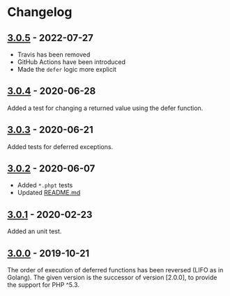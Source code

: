 # Changelog

## [3.0.5] - 2022-07-27

* Travis has been removed
* GitHub Actions have been introduced
* Made the `defer` logic more explicit

## [3.0.4] - 2020-06-28

Added a test for changing a returned value using the defer function.

## [3.0.3] - 2020-06-21

Added tests for deferred exceptions.

## [3.0.2] - 2020-06-07

* Added `*.phpt` tests
* Updated [README.md](README.md)

## [3.0.1] - 2020-02-23

Added an unit test.

## [3.0.0] - 2019-10-21

The order of execution of deferred functions has been reversed (LIFO as in Golang).
The given version is the successor of version [2.0.0], to provide the support for PHP ^5.3.

[3.0.5]: https://github.com/php-defer/php-defer/compare/v3.0.4...v3.0.5
[3.0.4]: https://github.com/php-defer/php-defer/compare/v3.0.3...v3.0.4
[3.0.3]: https://github.com/php-defer/php-defer/compare/v3.0.2...v3.0.3
[3.0.2]: https://github.com/php-defer/php-defer/compare/v3.0.1...v3.0.2
[3.0.1]: https://github.com/php-defer/php-defer/compare/v3.0.0...v3.0.1
[3.0.0]: https://github.com/php-defer/php-defer/compare/v1.0.0...v3.0.0
[1.0.0]: https://github.com/php-defer/php-defer/tree/v1.0.0
